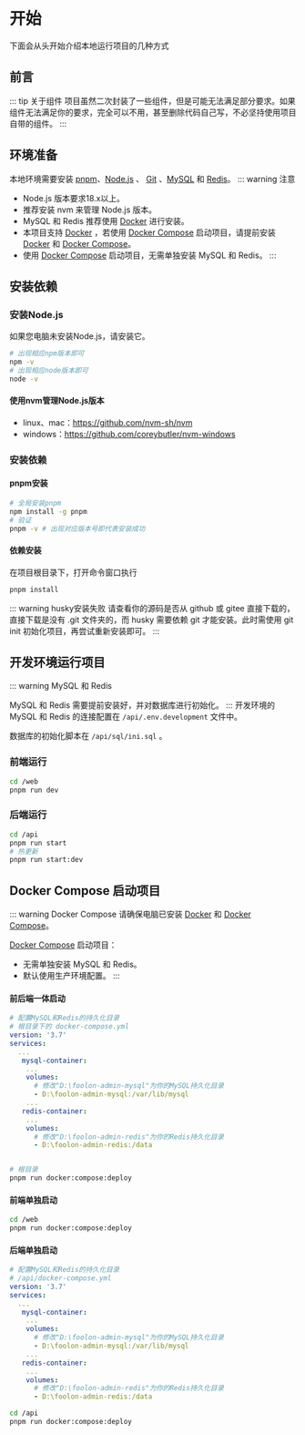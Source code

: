# 开始

下面会从头开始介绍本地运行项目的几种方式

## 前言

::: tip 关于组件
项目虽然二次封装了一些组件，但是可能无法满足部分要求。如果组件无法满足你的要求，完全可以不用，甚至删除代码自己写，不必坚持使用项目自带的组件。
:::

## 环境准备

本地环境需要安装 [pnpm](https://www.pnpm.cn/)、[Node.js](https://nodejs.org/zh-cn) 、 [Git](https://git-scm.com/) 、[MySQL](https://dev.mysql.com/downloads/) 和 [Redis](https://www.redis.net.cn/#google_vignette)。
::: warning 注意

- Node.js 版本要求18.x以上。
- 推荐安装 nvm 来管理 Node.js 版本。
- MySQL 和 Redis 推荐使用 [Docker](https://docker-practice.github.io/zh-cn/) 进行安装。
- 本项目支持 [Docker](https://docker-practice.github.io/zh-cn/) ，若使用 [Docker Compose](https://docker-practice.github.io/zh-cn/compose/) 启动项目，请提前安装 [Docker](https://docker-practice.github.io/zh-cn/) 和 [Docker Compose](https://docker-practice.github.io/zh-cn/compose/)。
- 使用 [Docker Compose](https://docker-practice.github.io/zh-cn/compose/) 启动项目，无需单独安装 MySQL 和 Redis。
  :::

## 安装依赖

### 安装Node.js

如果您电脑未安装Node.js，请安装它。

```sh
# 出现相应npm版本即可
npm -v
# 出现相应node版本即可
node -v
```

#### 使用nvm管理Node.js版本

- linux、mac：https://github.com/nvm-sh/nvm
- windows：https://github.com/coreybutler/nvm-windows

### 安装依赖

#### pnpm安装

```sh
# 全局安装pnpm
npm install -g pnpm
# 验证
pnpm -v # 出现对应版本号即代表安装成功
```

#### 依赖安装

在项目根目录下，打开命令窗口执行

```sh
pnpm install
```

::: warning husky安装失败
请查看你的源码是否从 github 或 gitee 直接下载的，直接下载是没有 .git 文件夹的，而 husky 需要依赖 git 才能安装。此时需使用 git init 初始化项目，再尝试重新安装即可。
:::

## 开发环境运行项目

::: warning MySQL 和 Redis

MySQL 和 Redis 需要提前安装好，并对数据库进行初始化。
:::
开发环境的 MySQL 和 Redis 的连接配置在 `/api/.env.development` 文件中。

数据库的初始化脚本在 `/api/sql/ini.sql` 。

### 前端运行

```sh
cd /web
pnpm run dev
```

### 后端运行

```sh
cd /api
pnpm run start
# 热更新
pnpm run start:dev
```

## Docker Compose 启动项目

::: warning Docker Compose
请确保电脑已安装 [Docker](https://docker-practice.github.io/zh-cn/) 和 [Docker Compose](https://docker-practice.github.io/zh-cn/compose/)。

[Docker Compose](https://docker-practice.github.io/zh-cn/compose/) 启动项目：

- 无需单独安装 MySQL 和 Redis。
- 默认使用生产环境配置。
  :::

#### 前后端一体启动

```yml
# 配置MySQL和Redis的持久化目录
# 根目录下的 docker-compose.yml
version: '3.7'
services:
  ...
   mysql-container:
    ...
    volumes:
      # 修改"D:\foolon-admin-mysql"为你的MySQL持久化目录
      - D:\foolon-admin-mysql:/var/lib/mysql
    ...
   redis-container:
    ...
    volumes:
      # 修改"D:\foolon-admin-redis"为你的Redis持久化目录
      - D:\foolon-admin-redis:/data
```

```sh

# 根目录
pnpm run docker:compose:deploy
```

#### 前端单独启动

```sh
cd /web
pnpm run docker:compose:deploy
```

#### 后端单独启动

```yml
# 配置MySQL和Redis的持久化目录
# /api/docker-compose.yml
version: '3.7'
services:
  ...
   mysql-container:
    ...
    volumes:
      # 修改"D:\foolon-admin-mysql"为你的MySQL持久化目录
      - D:\foolon-admin-mysql:/var/lib/mysql
    ...
   redis-container:
    ...
    volumes:
      # 修改"D:\foolon-admin-redis"为你的Redis持久化目录
      - D:\foolon-admin-redis:/data
```

```sh
cd /api
pnpm run docker:compose:deploy
```
